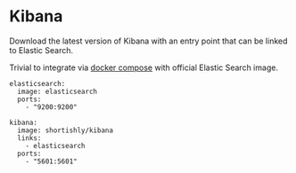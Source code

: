 # Kibana

Download the latest version of Kibana with an entry point that can be
linked to Elastic Search.

Trivial to integrate via
[docker compose](https://docs.docker.com/compose/) with official
Elastic Search image.

```
elasticsearch:
  image: elasticsearch
  ports:
    - "9200:9200"

kibana:
  image: shortishly/kibana
  links:
    - elasticsearch
  ports:
    - "5601:5601"
```
